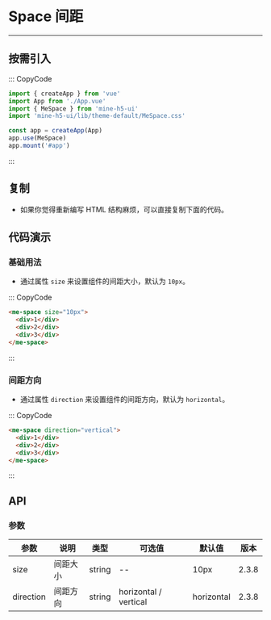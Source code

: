 # Space 间距

---

## 按需引入

::: CopyCode

```JavaScript
import { createApp } from 'vue'
import App from './App.vue'
import { MeSpace } from 'mine-h5-ui'
import 'mine-h5-ui/lib/theme-default/MeSpace.css'

const app = createApp(App)
app.use(MeSpace)
app.mount('#app')
```

:::

## 复制

- 如果你觉得重新编写 HTML 结构麻烦，可以直接复制下面的代码。

## 代码演示

### 基础用法

- 通过属性 `size` 来设置组件的间距大小，默认为 `10px`。

::: CopyCode

```HTML
<me-space size="10px">
  <div>1</div>
  <div>2</div>
  <div>3</div>
</me-space>
```

:::

### 间距方向

- 通过属性 `direction` 来设置组件的间距方向，默认为 `horizontal`。

::: CopyCode

```HTML
<me-space direction="vertical">
  <div>1</div>
  <div>2</div>
  <div>3</div>
</me-space>
```

:::

## API

### 参数

| 参数      | 说明     | 类型   | 可选值                | 默认值     | 版本  |
| --------- | -------- | ------ | --------------------- | ---------- | ----- |
| size      | 间距大小 | string | --                    | 10px       | 2.3.8 |
| direction | 间距方向 | string | horizontal / vertical | horizontal | 2.3.8 |
